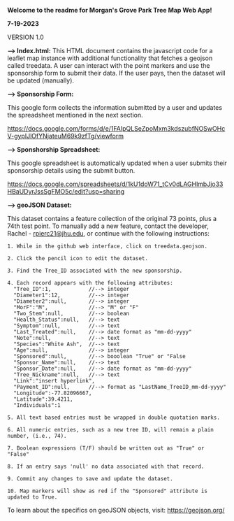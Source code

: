 **Welcome to the readme for Morgan's Grove Park Tree Map Web App!**

**7-19-2023**

VERSION 1.0


**--> Index.html:**
This HTML document contains the javascript code for a leaflet map instance with additional functionality that fetches a geojson called treedata. A user can interact with the point markers and use the sponsorship form to submit their data. If the user pays, then the dataset will be updated (manually).


**--> Sponsorship Form:**

This google form collects the information submitted by a user and updates the spreadsheet mentioned in the next section.

https://docs.google.com/forms/d/e/1FAIpQLSeZpoMxm3kdszubfNOSwOHcV-gypIJlOfYNjateuM69k9zfTg/viewform


**--> Sponshorship Spreadsheet:**

This google spreadsheet is automatically updated when a user submits their sponsorship details using the submit button.

https://docs.google.com/spreadsheets/d/1kU1doW71_tCv0dLAGHlmbJjo33HBaUDyrJssSgFMO5c/edit?usp=sharing


**--> geoJSON Dataset:**

This dataset contains a feature collection of the original 73 points, plus a 74th test point.
To manually add a new feature, contact the developer, Rachel - rpierc21@jhu.edu, or continue with the following instructions:

    1. While in the github web interface, click on treedata.geojson.
    
    2. Click the pencil icon to edit the dataset.
    
    3. Find the Tree_ID associated with the new sponsorship.

    4. Each record appears with the following attributes: 
      "Tree_ID":1,            //--> integer
      "Diameter1":12,         //--> integer
      "Diameter2":null,       //--> integer
      "MorF":"M",             //--> "M" or "F"
      "Two_Stem":null,        //--> boolean
      "Health_Status":null,   //--> text    
      "Symptom":null,         //--> text
      "Last_Treated":null,    //--> date format as "mm-dd-yyyy"
      "Note":null,            //--> text
      "Species":"White Ash",  //--> text
      "Age":null,             //--> integer
      "Sponsored":null,       //--> booolean "True" or "False
      "Sponsor_Name":null,    //--> text
      "Sponsor_Date":null,    //--> date format as "mm-dd-yyyy"
      "Tree_Nickname":null,   //--> text
      "Link":"insert hyperlink",
      "Payment_ID":null,      //--> format as "LastName_TreeID_mm-dd-yyyy"
      "Longitude":-77.82096667,
      "Latitude":39.4211,
      "Individuals":1
    
    5. All text based entries must be wrapped in double quotation marks.

    6. All numeric entries, such as a new tree ID, will remain a plain number, (i.e., 74).

    7. Boolean expressions (T/F) should be written out as "True" or "False"

    8. If an entry says 'null' no data associated with that record.

    9. Commit any changes to save and update the dataset.

    10. Map markers will show as red if the "Sponsored" attribute is updated to True.
    

To learn about the specifics on geoJSON objects, visit: https://geojson.org/
